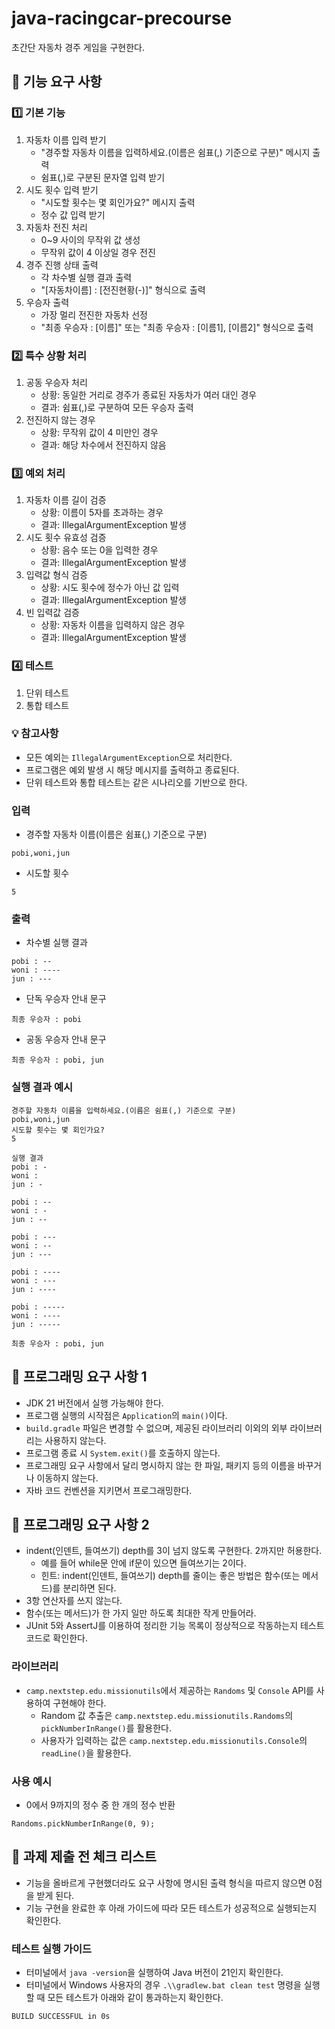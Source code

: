 # java-racingcar-precourse
초간단 자동차 경주 게임을 구현한다.

## 🚀 기능 요구 사항

### 1️⃣ 기본 기능
1. 자동차 이름 입력 받기
   - "경주할 자동차 이름을 입력하세요.(이름은 쉼표(,) 기준으로 구분)" 메시지 출력 
   - 쉼표(,)로 구분된 문자열 입력 받기 
2. 시도 횟수 입력 받기
   - "시도할 횟수는 몇 회인가요?" 메시지 출력 
   - 정수 값 입력 받기 
3. 자동차 전진 처리 
   - 0~9 사이의 무작위 값 생성 
   - 무작위 값이 4 이상일 경우 전진 
4. 경주 진행 상태 출력 
    - 각 차수별 실행 결과 출력
    - "[자동차이름] : [전진현황(-)]" 형식으로 출력 
5. 우승자 출력 
    - 가장 멀리 전진한 자동차 선정
    - "최종 우승자 : [이름]" 또는 "최종 우승자 : [이름1], [이름2]" 형식으로 출력

### 2️⃣ 특수 상황 처리
1. 공동 우승자 처리
   - 상황: 동일한 거리로 경주가 종료된 자동차가 여러 대인 경우 
   - 결과: 쉼표(,)로 구분하여 모든 우승자 출력
2. 전진하지 않는 경우 
   - 상황: 무작위 값이 4 미만인 경우 
   - 결과: 해당 차수에서 전진하지 않음

### 3️⃣ 예외 처리
1. 자동차 이름 길이 검증
   - 상황: 이름이 5자를 초과하는 경우
   - 결과: IllegalArgumentException 발생
2. 시도 횟수 유효성 검증
   - 상황: 음수 또는 0을 입력한 경우
   - 결과: IllegalArgumentException 발생
3. 입력값 형식 검증
   - 상황: 시도 횟수에 정수가 아닌 값 입력
   - 결과: IllegalArgumentException 발생
4. 빈 입력값 검증
   - 상황: 자동차 이름을 입력하지 않은 경우
   - 결과: IllegalArgumentException 발생

### 4️⃣ 테스트
1. 단위 테스트
2. 통합 테스트

### 💡 참고사항
- 모든 예외는 `IllegalArgumentException`으로 처리한다.
- 프로그램은 예외 발생 시 해당 메시지를 출력하고 종료된다.
- 단위 테스트와 통합 테스트는 같은 시나리오를 기반으로 한다.

### 입력
- 경주할 자동차 이름(이름은 쉼표(,) 기준으로 구분)
```
pobi,woni,jun
```
- 시도할 횟수
```
5
```

### 출력
- 차수별 실행 결과
```
pobi : --
woni : ----
jun : ---
```
- 단독 우승자 안내 문구
```
최종 우승자 : pobi
```
- 공동 우승자 안내 문구
```
최종 우승자 : pobi, jun
```

### 실행 결과 예시
````
경주할 자동차 이름을 입력하세요.(이름은 쉼표(,) 기준으로 구분)
pobi,woni,jun
시도할 횟수는 몇 회인가요?
5

실행 결과
pobi : -
woni :
jun : -

pobi : --
woni : -
jun : --

pobi : ---
woni : --
jun : ---

pobi : ----
woni : ---
jun : ----

pobi : -----
woni : ----
jun : -----

최종 우승자 : pobi, jun
````

## 🎯 프로그래밍 요구 사항 1
- JDK 21 버전에서 실행 가능해야 한다.
- 프로그램 실행의 시작점은 `Application`의 `main()`이다.
- `build.gradle` 파일은 변경할 수 없으며, 제공된 라이브러리 이외의 외부 라이브러리는 사용하지 않는다.
- 프로그램 종료 시 `System.exit()`를 호출하지 않는다.
- 프로그래밍 요구 사항에서 달리 명시하지 않는 한 파일, 패키지 등의 이름을 바꾸거나 이동하지 않는다.
- 자바 코드 컨벤션을 지키면서 프로그래밍한다.

## 🎯 프로그래밍 요구 사항 2
- indent(인덴트, 들여쓰기) depth를 3이 넘지 않도록 구현한다. 2까지만 허용한다.
    - 예를 들어 while문 안에 if문이 있으면 들여쓰기는 2이다.
    - 힌트: indent(인덴트, 들여쓰기) depth를 줄이는 좋은 방법은 함수(또는 메서드)를 분리하면 된다.
- 3항 연산자를 쓰지 않는다.
- 함수(또는 메서드)가 한 가지 일만 하도록 최대한 작게 만들어라.
- JUnit 5와 AssertJ를 이용하여 정리한 기능 목록이 정상적으로 작동하는지 테스트 코드로 확인한다.

### 라이브러리
- `camp.nextstep.edu.missionutils`에서 제공하는 `Randoms` 및 `Console` API를 사용하여 구현해야 한다. 
  - Random 값 추출은 `camp.nextstep.edu.missionutils.Randoms`의 `pickNumberInRange()`를 활용한다. 
  - 사용자가 입력하는 값은 `camp.nextstep.edu.missionutils.Console`의 `readLine()`을 활용한다.
  
### 사용 예시
- 0에서 9까지의 정수 중 한 개의 정수 반환
````
Randoms.pickNumberInRange(0, 9);
````

## 🚨 과제 제출 전 체크 리스트
- 기능을 올바르게 구현했더라도 요구 사항에 명시된 출력 형식을 따르지 않으면 0점을 받게 된다.
- 기능 구현을 완료한 후 아래 가이드에 따라 모든 테스트가 성공적으로 실행되는지 확인한다.

### 테스트 실행 가이드
- 터미널에서 `java -version`을 실행하여 Java 버전이 21인지 확인한다.
- 터미널에서 Windows 사용자의 경우 `.\\gradlew.bat clean test` 명령을 실행할 때 모든 테스트가 아래와 같이 통과하는지 확인한다.
````
BUILD SUCCESSFUL in 0s
````